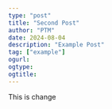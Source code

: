 ```yaml
---
type: "post"
title: "Second Post"
author: "PTM"
date: 2024-08-04
description: "Example Post"
tag: ["example"]
ogurl:
ogtype:
ogtitle:
---
```


This is change
